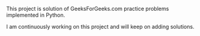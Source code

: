This project is solution of GeeksForGeeks.com practice problems implemented in Python.

I am continuously working on this project and will keep on adding solutions.